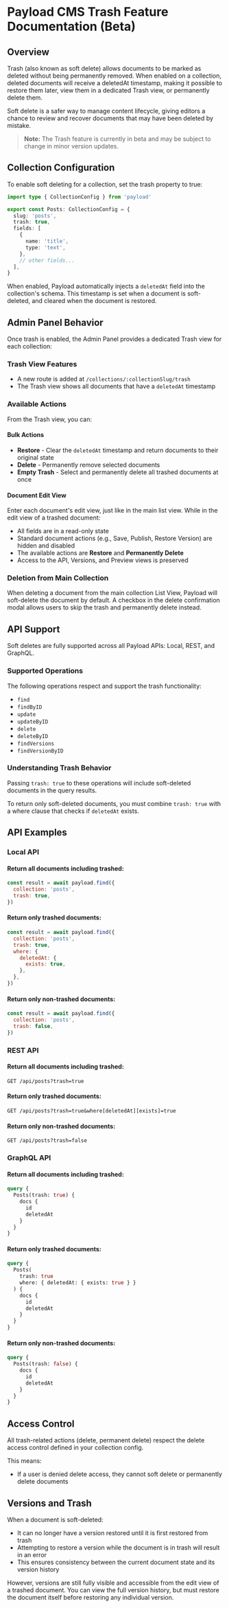 # Payload CMS Trash Feature Documentation (Beta)

## Overview

Trash (also known as soft delete) allows documents to be marked as deleted without being permanently removed. When enabled on a collection, deleted documents will receive a deletedAt timestamp, making it possible to restore them later, view them in a dedicated Trash view, or permanently delete them.

Soft delete is a safer way to manage content lifecycle, giving editors a chance to review and recover documents that may have been deleted by mistake.

> **Note:** The Trash feature is currently in beta and may be subject to change in minor version updates.

## Collection Configuration

To enable soft deleting for a collection, set the trash property to true:

```typescript
import type { CollectionConfig } from 'payload'

export const Posts: CollectionConfig = {
  slug: 'posts',
  trash: true,
  fields: [
    {
      name: 'title',
      type: 'text',
    },
    // other fields...
  ],
}
```

When enabled, Payload automatically injects a `deletedAt` field into the collection's schema. This timestamp is set when a document is soft-deleted, and cleared when the document is restored.

## Admin Panel Behavior

Once trash is enabled, the Admin Panel provides a dedicated Trash view for each collection:

### Trash View Features

- A new route is added at `/collections/:collectionSlug/trash`
- The Trash view shows all documents that have a `deletedAt` timestamp

### Available Actions

From the Trash view, you can:

#### Bulk Actions
- **Restore** - Clear the `deletedAt` timestamp and return documents to their original state
- **Delete** - Permanently remove selected documents
- **Empty Trash** - Select and permanently delete all trashed documents at once

#### Document Edit View
Enter each document's edit view, just like in the main list view. While in the edit view of a trashed document:

- All fields are in a read-only state
- Standard document actions (e.g., Save, Publish, Restore Version) are hidden and disabled
- The available actions are **Restore** and **Permanently Delete**
- Access to the API, Versions, and Preview views is preserved

### Deletion from Main Collection
When deleting a document from the main collection List View, Payload will soft-delete the document by default. A checkbox in the delete confirmation modal allows users to skip the trash and permanently delete instead.

## API Support

Soft deletes are fully supported across all Payload APIs: Local, REST, and GraphQL.

### Supported Operations

The following operations respect and support the trash functionality:

- `find`
- `findByID`
- `update`
- `updateByID`
- `delete`
- `deleteByID`
- `findVersions`
- `findVersionByID`

### Understanding Trash Behavior

Passing `trash: true` to these operations will include soft-deleted documents in the query results.

To return only soft-deleted documents, you must combine `trash: true` with a where clause that checks if `deletedAt` exists.

## API Examples

### Local API

#### Return all documents including trashed:
```javascript
const result = await payload.find({
  collection: 'posts',
  trash: true,
})
```

#### Return only trashed documents:
```javascript
const result = await payload.find({
  collection: 'posts',
  trash: true,
  where: {
    deletedAt: {
      exists: true,
    },
  },
})
```

#### Return only non-trashed documents:
```javascript
const result = await payload.find({
  collection: 'posts',
  trash: false,
})
```

### REST API

#### Return all documents including trashed:
```
GET /api/posts?trash=true
```

#### Return only trashed documents:
```
GET /api/posts?trash=true&where[deletedAt][exists]=true
```

#### Return only non-trashed documents:
```
GET /api/posts?trash=false
```

### GraphQL API

#### Return all documents including trashed:
```graphql
query {
  Posts(trash: true) {
    docs {
      id
      deletedAt
    }
  }
}
```

#### Return only trashed documents:
```graphql
query {
  Posts(
    trash: true
    where: { deletedAt: { exists: true } }
  ) {
    docs {
      id
      deletedAt
    }
  }
}
```

#### Return only non-trashed documents:
```graphql
query {
  Posts(trash: false) {
    docs {
      id
      deletedAt
    }
  }
}
```

## Access Control

All trash-related actions (delete, permanent delete) respect the delete access control defined in your collection config.

This means:
- If a user is denied delete access, they cannot soft delete or permanently delete documents

## Versions and Trash

When a document is soft-deleted:

- It can no longer have a version restored until it is first restored from trash
- Attempting to restore a version while the document is in trash will result in an error
- This ensures consistency between the current document state and its version history

However, versions are still fully visible and accessible from the edit view of a trashed document. You can view the full version history, but must restore the document itself before restoring any individual version.